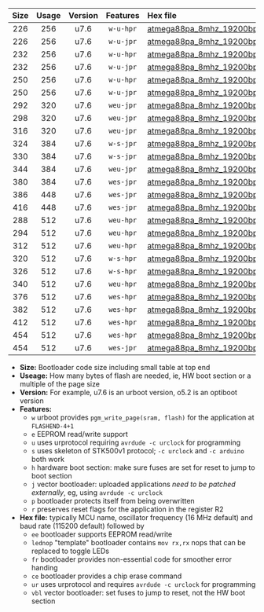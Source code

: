 |Size|Usage|Version|Features|Hex file|
|:-:|:-:|:-:|:-:|:--|
|226|256|u7.6|`w-u-hpr`|[atmega88pa_8mhz_19200bps_ur.hex](https://raw.githubusercontent.com/stefanrueger/urboot/main/atmega88pa_8mhz_19200bps_ur.hex)|
|226|256|u7.6|`w-u-jpr`|[atmega88pa_8mhz_19200bps_ur_vbl.hex](https://raw.githubusercontent.com/stefanrueger/urboot/main/atmega88pa_8mhz_19200bps_ur_vbl.hex)|
|232|256|u7.6|`w-u-hpr`|[atmega88pa_8mhz_19200bps_lednop_ur.hex](https://raw.githubusercontent.com/stefanrueger/urboot/main/atmega88pa_8mhz_19200bps_lednop_ur.hex)|
|232|256|u7.6|`w-u-jpr`|[atmega88pa_8mhz_19200bps_lednop_ur_vbl.hex](https://raw.githubusercontent.com/stefanrueger/urboot/main/atmega88pa_8mhz_19200bps_lednop_ur_vbl.hex)|
|250|256|u7.6|`w-u-hpr`|[atmega88pa_8mhz_19200bps_lednop_fr_ur.hex](https://raw.githubusercontent.com/stefanrueger/urboot/main/atmega88pa_8mhz_19200bps_lednop_fr_ur.hex)|
|250|256|u7.6|`w-u-jpr`|[atmega88pa_8mhz_19200bps_lednop_fr_ur_vbl.hex](https://raw.githubusercontent.com/stefanrueger/urboot/main/atmega88pa_8mhz_19200bps_lednop_fr_ur_vbl.hex)|
|292|320|u7.6|`weu-jpr`|[atmega88pa_8mhz_19200bps_ee_ur_vbl.hex](https://raw.githubusercontent.com/stefanrueger/urboot/main/atmega88pa_8mhz_19200bps_ee_ur_vbl.hex)|
|298|320|u7.6|`weu-jpr`|[atmega88pa_8mhz_19200bps_ee_lednop_ur_vbl.hex](https://raw.githubusercontent.com/stefanrueger/urboot/main/atmega88pa_8mhz_19200bps_ee_lednop_ur_vbl.hex)|
|316|320|u7.6|`weu-jpr`|[atmega88pa_8mhz_19200bps_ee_lednop_fr_ur_vbl.hex](https://raw.githubusercontent.com/stefanrueger/urboot/main/atmega88pa_8mhz_19200bps_ee_lednop_fr_ur_vbl.hex)|
|324|384|u7.6|`w-s-jpr`|[atmega88pa_8mhz_19200bps_vbl.hex](https://raw.githubusercontent.com/stefanrueger/urboot/main/atmega88pa_8mhz_19200bps_vbl.hex)|
|330|384|u7.6|`w-s-jpr`|[atmega88pa_8mhz_19200bps_lednop_vbl.hex](https://raw.githubusercontent.com/stefanrueger/urboot/main/atmega88pa_8mhz_19200bps_lednop_vbl.hex)|
|344|384|u7.6|`weu-jpr`|[atmega88pa_8mhz_19200bps_ee_lednop_fr_ce_ur_vbl.hex](https://raw.githubusercontent.com/stefanrueger/urboot/main/atmega88pa_8mhz_19200bps_ee_lednop_fr_ce_ur_vbl.hex)|
|380|384|u7.6|`wes-jpr`|[atmega88pa_8mhz_19200bps_ee_vbl.hex](https://raw.githubusercontent.com/stefanrueger/urboot/main/atmega88pa_8mhz_19200bps_ee_vbl.hex)|
|386|448|u7.6|`wes-jpr`|[atmega88pa_8mhz_19200bps_ee_lednop_vbl.hex](https://raw.githubusercontent.com/stefanrueger/urboot/main/atmega88pa_8mhz_19200bps_ee_lednop_vbl.hex)|
|416|448|u7.6|`wes-jpr`|[atmega88pa_8mhz_19200bps_ee_lednop_fr_vbl.hex](https://raw.githubusercontent.com/stefanrueger/urboot/main/atmega88pa_8mhz_19200bps_ee_lednop_fr_vbl.hex)|
|288|512|u7.6|`weu-hpr`|[atmega88pa_8mhz_19200bps_ee_ur.hex](https://raw.githubusercontent.com/stefanrueger/urboot/main/atmega88pa_8mhz_19200bps_ee_ur.hex)|
|294|512|u7.6|`weu-hpr`|[atmega88pa_8mhz_19200bps_ee_lednop_ur.hex](https://raw.githubusercontent.com/stefanrueger/urboot/main/atmega88pa_8mhz_19200bps_ee_lednop_ur.hex)|
|312|512|u7.6|`weu-hpr`|[atmega88pa_8mhz_19200bps_ee_lednop_fr_ur.hex](https://raw.githubusercontent.com/stefanrueger/urboot/main/atmega88pa_8mhz_19200bps_ee_lednop_fr_ur.hex)|
|320|512|u7.6|`w-s-hpr`|[atmega88pa_8mhz_19200bps.hex](https://raw.githubusercontent.com/stefanrueger/urboot/main/atmega88pa_8mhz_19200bps.hex)|
|326|512|u7.6|`w-s-hpr`|[atmega88pa_8mhz_19200bps_lednop.hex](https://raw.githubusercontent.com/stefanrueger/urboot/main/atmega88pa_8mhz_19200bps_lednop.hex)|
|340|512|u7.6|`weu-hpr`|[atmega88pa_8mhz_19200bps_ee_lednop_fr_ce_ur.hex](https://raw.githubusercontent.com/stefanrueger/urboot/main/atmega88pa_8mhz_19200bps_ee_lednop_fr_ce_ur.hex)|
|376|512|u7.6|`wes-hpr`|[atmega88pa_8mhz_19200bps_ee.hex](https://raw.githubusercontent.com/stefanrueger/urboot/main/atmega88pa_8mhz_19200bps_ee.hex)|
|382|512|u7.6|`wes-hpr`|[atmega88pa_8mhz_19200bps_ee_lednop.hex](https://raw.githubusercontent.com/stefanrueger/urboot/main/atmega88pa_8mhz_19200bps_ee_lednop.hex)|
|412|512|u7.6|`wes-hpr`|[atmega88pa_8mhz_19200bps_ee_lednop_fr.hex](https://raw.githubusercontent.com/stefanrueger/urboot/main/atmega88pa_8mhz_19200bps_ee_lednop_fr.hex)|
|454|512|u7.6|`wes-hpr`|[atmega88pa_8mhz_19200bps_ee_lednop_fr_ce.hex](https://raw.githubusercontent.com/stefanrueger/urboot/main/atmega88pa_8mhz_19200bps_ee_lednop_fr_ce.hex)|
|454|512|u7.6|`wes-jpr`|[atmega88pa_8mhz_19200bps_ee_lednop_fr_ce_vbl.hex](https://raw.githubusercontent.com/stefanrueger/urboot/main/atmega88pa_8mhz_19200bps_ee_lednop_fr_ce_vbl.hex)|

- **Size:** Bootloader code size including small table at top end
- **Useage:** How many bytes of flash are needed, ie, HW boot section or a multiple of the page size
- **Version:** For example, u7.6 is an urboot version, o5.2 is an optiboot version
- **Features:**
  + `w` urboot provides `pgm_write_page(sram, flash)` for the application at `FLASHEND-4+1`
  + `e` EEPROM read/write support
  + `u` uses urprotocol requiring `avrdude -c urclock` for programming
  + `s` uses skeleton of STK500v1 protocol; `-c urclock` and `-c arduino` both work
  + `h` hardware boot section: make sure fuses are set for reset to jump to boot section
  + `j` vector bootloader: uploaded applications *need to be patched externally*, eg, using `avrdude -c urclock`
  + `p` bootloader protects itself from being overwritten
  + `r` preserves reset flags for the application in the register R2
- **Hex file:** typically MCU name, oscillator frequency (16 MHz default) and baud rate (115200 default) followed by
  + `ee` bootloader supports EEPROM read/write
  + `lednop` "template" bootloader contains `mov rx,rx` nops that can be replaced to toggle LEDs
  + `fr` bootloader provides non-essential code for smoother error handing
  + `ce` bootloader provides a chip erase command
  + `ur` uses urprotocol and requires `avrdude -c urclock` for programming
  + `vbl` vector bootloader: set fuses to jump to reset, not the HW boot section
